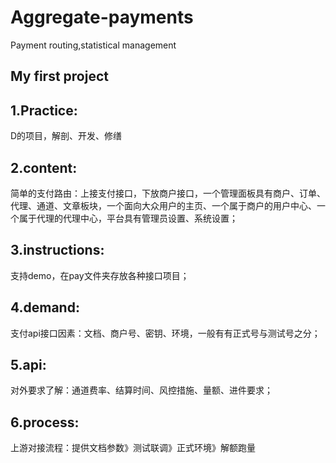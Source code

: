 # Aggregate-payments
Payment routing,statistical management

My first project
----
1.Practice:
----
D的项目，解剖、开发、修缮

2.content:
----
简单的支付路由：上接支付接口，下放商户接口，一个管理面板具有商户、订单、代理、通道、文章板块，一个面向大众用户的主页、一个属于商户的用户中心、一个属于代理的代理中心，平台具有管理员设置、系统设置；

3.instructions:
----
支持demo，在pay文件夹存放各种接口项目；

4.demand:
----
支付api接口因素：文档、商户号、密钥、环境，一般有有正式号与测试号之分；

5.api:
----
对外要求了解：通道费率、结算时间、风控措施、量额、进件要求；

6.process:
----
上游对接流程：提供文档参数》测试联调》正式环境》解额跑量


